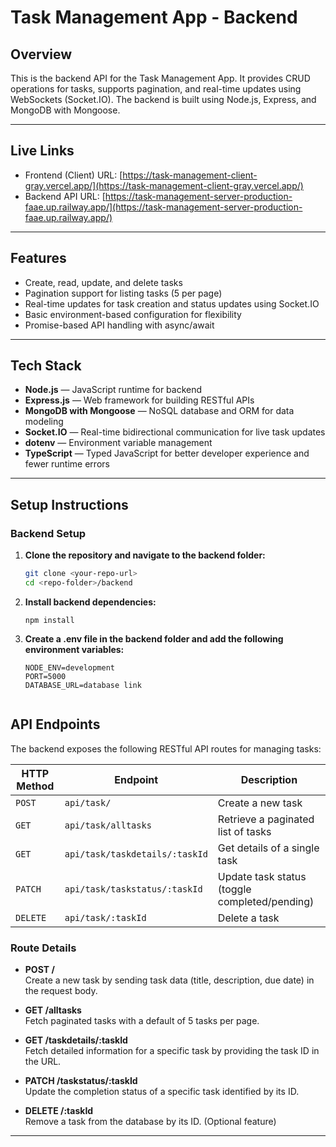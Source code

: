 # Task Management App - Backend

## Overview

This is the backend API for the Task Management App. It provides CRUD operations for tasks, supports pagination, and real-time updates using WebSockets (Socket.IO). The backend is built using Node.js, Express, and MongoDB with Mongoose.

---

## Live Links

- Frontend (Client) URL: [https://task-management-client-gray.vercel.app/](https://task-management-client-gray.vercel.app/)
- Backend API URL: [https://task-management-server-production-faae.up.railway.app/](https://task-management-server-production-faae.up.railway.app/)

---

## Features

- Create, read, update, and delete tasks
- Pagination support for listing tasks (5 per page)
- Real-time updates for task creation and status updates using Socket.IO
- Basic environment-based configuration for flexibility
- Promise-based API handling with async/await

---

## Tech Stack

- **Node.js** — JavaScript runtime for backend
- **Express.js** — Web framework for building RESTful APIs
- **MongoDB with Mongoose** — NoSQL database and ORM for data modeling
- **Socket.IO** — Real-time bidirectional communication for live task updates
- **dotenv** — Environment variable management
- **TypeScript** — Typed JavaScript for better developer experience and fewer runtime errors

---

## Setup Instructions

### Backend Setup

1. **Clone the repository and navigate to the backend folder:**

   ```bash
   git clone <your-repo-url>
   cd <repo-folder>/backend

2. **Install backend dependencies:**
    ```
    npm install

3. **Create a .env file in the backend folder and add the following environment variables:**
    ``` 
    NODE_ENV=development
    PORT=5000
    DATABASE_URL=database link


## API Endpoints

The backend exposes the following RESTful API routes for managing tasks:

| HTTP Method | Endpoint                | Description                          |
|-------------|-------------------------|------------------------------------|
| `POST`      | `api/task/`                     | Create a new task                  |
| `GET`       | `api/task/alltasks`             | Retrieve a paginated list of tasks |
| `GET`       | `api/task/taskdetails/:taskId`  | Get details of a single task       |
| `PATCH`     | `api/task/taskstatus/:taskId`   | Update task status (toggle completed/pending) |
| `DELETE`    | `api/task/:taskId`              | Delete a task           |

### Route Details

- **POST /**  
  Create a new task by sending task data (title, description, due date) in the request body.

- **GET /alltasks**  
  Fetch paginated tasks with a default of 5 tasks per page.

- **GET /taskdetails/:taskId**  
  Fetch detailed information for a specific task by providing the task ID in the URL.

- **PATCH /taskstatus/:taskId**  
  Update the completion status of a specific task identified by its ID.

- **DELETE /:taskId**  
  Remove a task from the database by its ID. (Optional feature)

---
